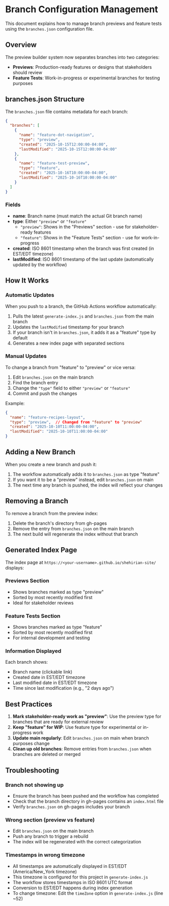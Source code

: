 # Branch Configuration Management

This document explains how to manage branch previews and feature tests using the `branches.json` configuration file.

## Overview

The preview builder system now separates branches into two categories:
- **Previews**: Production-ready features or designs that stakeholders should review
- **Feature Tests**: Work-in-progress or experimental branches for testing purposes

## branches.json Structure

The `branches.json` file contains metadata for each branch:

```json
{
  "branches": [
    {
      "name": "feature-dot-navigation",
      "type": "preview",
      "created": "2025-10-15T12:00:00-04:00",
      "lastModified": "2025-10-15T12:00:00-04:00"
    },
    {
      "name": "feature-test-preview",
      "type": "feature",
      "created": "2025-10-16T10:00:00-04:00",
      "lastModified": "2025-10-16T10:00:00-04:00"
    }
  ]
}
```

### Fields

- **name**: Branch name (must match the actual Git branch name)
- **type**: Either `"preview"` or `"feature"`
  - `"preview"`: Shows in the "Previews" section - use for stakeholder-ready features
  - `"feature"`: Shows in the "Feature Tests" section - use for work-in-progress
- **created**: ISO 8601 timestamp when the branch was first created (in EST/EDT timezone)
- **lastModified**: ISO 8601 timestamp of the last update (automatically updated by the workflow)

## How It Works

### Automatic Updates

When you push to a branch, the GitHub Actions workflow automatically:
1. Pulls the latest `generate-index.js` and `branches.json` from the main branch
2. Updates the `lastModified` timestamp for your branch
3. If your branch isn't in `branches.json`, it adds it as a "feature" type by default
4. Generates a new index page with separated sections

### Manual Updates

To change a branch from "feature" to "preview" or vice versa:

1. Edit `branches.json` on the main branch
2. Find the branch entry
3. Change the `"type"` field to either `"preview"` or `"feature"`
4. Commit and push the changes

Example:
```json
{
  "name": "feature-recipes-layout",
  "type": "preview",  // Changed from "feature" to "preview"
  "created": "2025-10-10T11:00:00-04:00",
  "lastModified": "2025-10-10T11:00:00-04:00"
}
```

## Adding a New Branch

When you create a new branch and push it:
1. The workflow automatically adds it to `branches.json` as type "feature"
2. If you want it to be a "preview" instead, edit `branches.json` on main
3. The next time any branch is pushed, the index will reflect your changes

## Removing a Branch

To remove a branch from the preview index:
1. Delete the branch's directory from gh-pages
2. Remove the entry from `branches.json` on the main branch
3. The next build will regenerate the index without that branch

## Generated Index Page

The index page at `https://<your-username>.github.io/shehirian-site/` displays:

### Previews Section
- Shows branches marked as type "preview"
- Sorted by most recently modified first
- Ideal for stakeholder reviews

### Feature Tests Section  
- Shows branches marked as type "feature"
- Sorted by most recently modified first
- For internal development and testing

### Information Displayed
Each branch shows:
- Branch name (clickable link)
- Created date in EST/EDT timezone
- Last modified date in EST/EDT timezone
- Time since last modification (e.g., "2 days ago")

## Best Practices

1. **Mark stakeholder-ready work as "preview"**: Use the preview type for branches that are ready for external review
2. **Keep "feature" for WIP**: Use feature type for experimental or in-progress work
3. **Update main regularly**: Edit `branches.json` on main when branch purposes change
4. **Clean up old branches**: Remove entries from `branches.json` when branches are deleted or merged

## Troubleshooting

### Branch not showing up
- Ensure the branch has been pushed and the workflow has completed
- Check that the branch directory in gh-pages contains an `index.html` file
- Verify `branches.json` on gh-pages includes your branch

### Wrong section (preview vs feature)
- Edit `branches.json` on the main branch
- Push any branch to trigger a rebuild
- The index will be regenerated with the correct categorization

### Timestamps in wrong timezone
- All timestamps are automatically displayed in EST/EDT (America/New_York timezone)
- This timezone is configured for this project in `generate-index.js`
- The workflow stores timestamps in ISO 8601 UTC format
- Conversion to EST/EDT happens during index generation
- To change timezone: Edit the `timeZone` option in `generate-index.js` (line ~52)
